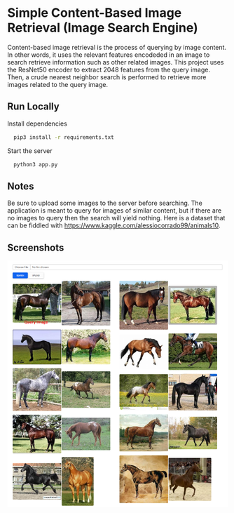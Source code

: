 
# Simple Content-Based Image Retrieval (Image Search Engine)

Content-based image retrieval is the process of querying by image content. In other words, it uses the relevant features encodeded in an image to search retrieve information such as other related images. This project uses the ResNet50 encoder to extract 2048 features from the query image. Then, a crude nearest neighbor search is performed to retrieve more images related to the query image.


## Run Locally

Install dependencies

```bash
  pip3 install -r requirements.txt 
```

Start the server

```bash
  python3 app.py
```

  
## Notes
Be sure to upload some images to the server before searching. The application is meant to query for images of similar content, but if there are no images to query then the search will yield nothing. Here is a dataset that can be fiddled with https://www.kaggle.com/alessiocorrado99/animals10.
## Screenshots

![demo](screenshots/demo.png)

  